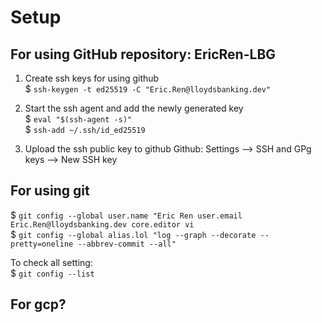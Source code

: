 # Setup 

## For using GitHub repository: EricRen-LBG
1. Create ssh keys for using github   
$ `ssh-keygen -t ed25519 -C "Eric.Ren@lloydsbanking.dev"`

2. Start the ssh agent and add the newly generated key   
$ `eval "$(ssh-agent -s)"`   
$ `ssh-add ~/.ssh/id_ed25519`   


3. Upload the ssh public key to github
Github: Settings --> SSH and GPg keys --> New SSH key

## For using git
$ `git config --global user.name "Eric Ren user.email Eric.Ren@lloydsbanking.dev core.editor vi`   
$ `git config --global alias.lol "log --graph --decorate --pretty=oneline --abbrev-commit --all"`   

To check all setting:   
$ `git config --list`

## For gcp?
